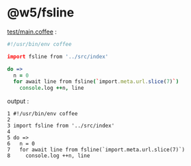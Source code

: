 [‼️]: ✏️README.mdt

# @w5/fsline

[test/main.coffee](./test/main.coffee) :

```coffee
#!/usr/bin/env coffee

import fsline from '../src/index'

do =>
  n = 0
  for await line from fsline(`import.meta.url.slice(7)`)
    console.log ++n, line
```

output :

```
1 #!/usr/bin/env coffee
2 
3 import fsline from '../src/index'
4 
5 do =>
6   n = 0
7   for await line from fsline(`import.meta.url.slice(7)`)
8     console.log ++n, line
```
